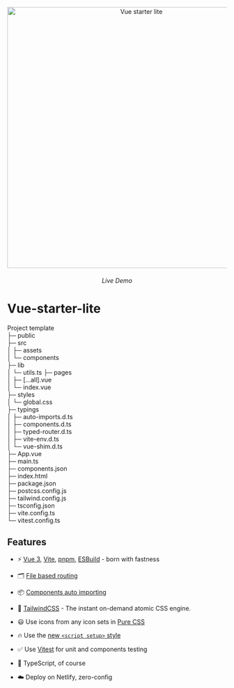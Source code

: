 <p align='center'>
  <img src='https://cdn.jsdelivr.net/gh/pinky-pig/pic-bed/images20240412112913.png' alt='Vue starter lite' width='600'/>
</p>

<h6 align='center'>
  Live Demo
  <!-- <a href="https://vitesse-lite.netlify.app/">Live Demo</a> -->
</h6>


# Vue-starter-lite

Project template  
├─ public  
├─ src  
│   ├─ assets  
│   └─ components  
├─ lib  
│   └─ utils.ts 
├─ pages  
│   ├─ [...all].vue  
│   └─ index.vue  
├─ styles  
│   └─ global.css  
├─ typings  
│   ├─ auto-imports.d.ts  
│   ├─ components.d.ts  
│   ├─ typed-router.d.ts  
│   ├─ vite-env.d.ts  
│   └─ vue-shim.d.ts  
├─ App.vue  
├─ main.ts  
├─ components.json  
├─ index.html  
├─ package.json  
├─ postcss.config.js  
├─ tailwind.config.js  
├─ tsconfig.json  
├─ vite.config.ts  
└─ vitest.config.ts  


## Features

- ⚡️ [Vue 3](https://github.com/vuejs/core), [Vite](https://github.com/vitejs/vite), [pnpm](https://pnpm.io/), [ESBuild](https://github.com/evanw/esbuild) - born with fastness

- 🗂 [File based routing](./src/pages)

- 📦 [Components auto importing](./src/components)

- 🎨 [TailwindCSS](https://www.tailwindcss.cn/docs/) - The instant on-demand atomic CSS engine.

- 😃 Use icons from any icon sets in [Pure CSS](https://github.com/antfu/unocss/tree/main/packages/preset-icons)

- 🔥 Use the [new `<script setup>` style](https://github.com/vuejs/rfcs/pull/227)

- ✅ Use [Vitest](http://vitest.dev/) for unit and components testing

- 🦾 TypeScript, of course

- ☁️ Deploy on Netlify, zero-config

<br>

